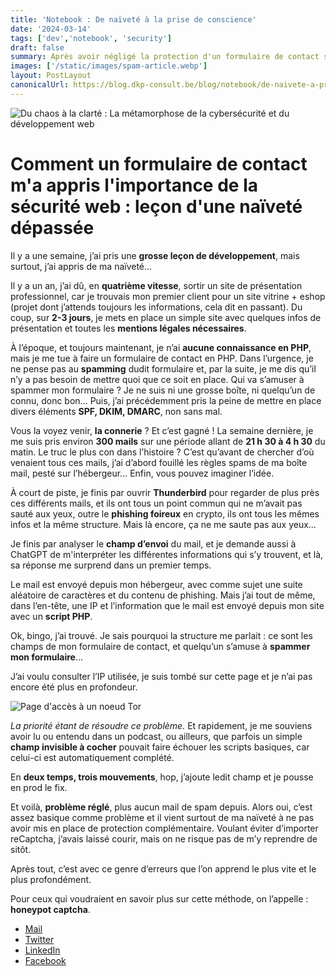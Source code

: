 ```yaml
---
title: 'Notebook : De naïveté à la prise de conscience'
date: '2024-03-14'
tags: ['dev','notebook', 'security']
draft: false
summary: Après avoir négligé la protection d'un formulaire de contact sur mon site, je me suis retrouvé submergé par des centaines de spams. Une leçon de humilité et un rappel que, peu importe la taille de notre projet, la sécurité ne doit jamais être sous-estimée.
images: ['/static/images/spam-article.webp']
layout: PostLayout
canonicalUrl: https://blog.dkp-consult.be/blog/notebook/de-naivete-a-prise-de-conscience
---
```


![Du chaos à la clarté : La métamorphose de la cybersécurité et du développement web](/static/images/spam-article.webp "Une œuvre divisée en deux parties, illustrant la transformation dans le domaine de la cybersécurité et du développement web. À gauche, une tempête numérique avec des attaques de spam frappant une petite forteresse de site web faite de code, sur des blocs PHP instables. À droite, la forteresse évoluée, robuste, protégée par des couches de code et des mesures de cybersécurité, avec une ampoule symbolisant l'illumination en matière de sécurité web.")


# Comment un formulaire de contact m'a appris l'importance de la sécurité web : leçon d'une naïveté dépassée

Il y a une semaine, j’ai pris une **grosse leçon de développement**, mais surtout, j’ai appris de ma naïveté...

Il y a un an, j’ai dû, en **quatrième vitesse**, sortir un site de présentation professionnel, car je trouvais mon premier client pour un site vitrine + eshop (projet dont j’attends toujours les informations, cela dit en passant). Du coup, sur **2-3 jours**, je mets en place un simple site avec quelques infos de présentation et toutes les **mentions légales nécessaires**.

À l’époque, et toujours maintenant, je n’ai **aucune connaissance en PHP**, mais je me tue à faire un formulaire de contact en PHP. Dans l’urgence, je ne pense pas au **spamming** dudit formulaire et, par la suite, je me dis qu’il n’y a pas besoin de mettre quoi que ce soit en place. Qui va s’amuser à spammer mon formulaire ? Je ne suis ni une grosse boîte, ni quelqu’un de connu, donc bon... Puis, j’ai précédemment pris la peine de mettre en place divers éléments **SPF, DKIM, DMARC**, non sans mal.

Vous la voyez venir, **la connerie** ? Et c’est gagné ! La semaine dernière, je me suis pris environ **300 mails** sur une période allant de **21 h 30 à 4 h 30** du matin. Le truc le plus con dans l’histoire ? C’est qu’avant de chercher d’où venaient tous ces mails, j’ai d’abord fouillé les règles spams de ma boîte mail, pesté sur l’hébergeur... Enfin, vous pouvez imaginer l’idée.

À court de piste, je finis par ouvrir **Thunderbird** pour regarder de plus près ces différents mails, et ils ont tous un point commun qui ne m’avait pas sauté aux yeux, outre le **phishing foireux** en crypto, ils ont tous les mêmes infos et la même structure. Mais là encore, ça ne me saute pas aux yeux...

Je finis par analyser le **champ d’envoi** du mail, et je demande aussi à ChatGPT de m'interpréter les différentes informations qui s’y trouvent, et là, sa réponse me surprend dans un premier temps.

Le mail est envoyé depuis mon hébergeur, avec comme sujet une suite aléatoire de caractères et du contenu de phishing. Mais j’ai tout de même, dans l’en-tête, une IP et l’information que le mail est envoyé depuis mon site avec un **script PHP**.

Ok, bingo, j’ai trouvé. Je sais pourquoi la structure me parlait : ce sont les champs de mon formulaire de contact, et quelqu’un s’amuse à **spammer mon formulaire**...

J’ai voulu consulter l’IP utilisée, je suis tombé sur cette page et je n’ai pas encore été plus en profondeur.

![Page d'accès à un noeud Tor](/static/images/spam-ip-acces.png "Page d'accès à un noeud Tor")


*La priorité étant de résoudre ce problème.* Et rapidement, je me souviens avoir lu ou entendu dans un podcast, ou ailleurs, que parfois un simple **champ invisible à cocher** pouvait faire échouer les scripts basiques, car celui-ci est automatiquement complété.

En **deux temps, trois mouvements**, hop, j’ajoute ledit champ et je pousse en prod le fix.

Et voilà, **problème réglé**, plus aucun mail de spam depuis. Alors oui, c’est assez basique comme problème et il vient surtout de ma naïveté à ne pas avoir mis en place de protection complémentaire. Voulant éviter d’importer reCaptcha, j’avais laissé courir, mais on ne risque pas de m’y reprendre de sitôt.

Après tout, c’est avec ce genre d’erreurs que l’on apprend le plus vite et le plus profondément.

Pour ceux qui voudraient en savoir plus sur cette méthode, on l’appelle : **honeypot captcha**.


- [Mail](mailto:contact@dkp-consult.be)
- [Twitter](https://twitter.com/dkp_consult)
- [LinkedIn](https://www.linkedin.com/in/pierre-debski/)
- [Facebook](https://www.facebook.com/dkpconsult)